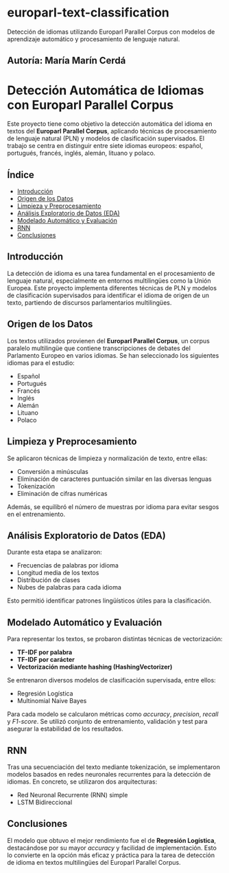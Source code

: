 # europarl-text-classification
Detección de idiomas utilizando Europarl Parallel Corpus con modelos de aprendizaje automático y procesamiento de lenguaje natural.

## Autoría: María Marín Cerdá
# Detección Automática de Idiomas con Europarl Parallel Corpus

Este proyecto tiene como objetivo la detección automática del idioma en textos del **Europarl Parallel Corpus**, aplicando técnicas de procesamiento de lenguaje natural (PLN) y modelos de clasificación supervisados. El trabajo se centra en distinguir entre siete idiomas europeos: español, portugués, francés, inglés, alemán, lituano y polaco.

## Índice

- [Introducción](#introducción)
- [Origen de los Datos](#origen-de-los-datos)
- [Limpieza y Preprocesamiento](#limpieza-y-preprocesamiento)
- [Análisis Exploratorio de Datos (EDA)](#análisis-exploratorio-de-datos-eda)
- [Modelado Automático y Evaluación](#modelado-automático-y-evaluación)
- [RNN](#rnn)
- [Conclusiones](#conclusiones)

## Introducción

La detección de idioma es una tarea fundamental en el procesamiento de lenguaje natural, especialmente en entornos multilingües como la Unión Europea. Este proyecto implementa diferentes técnicas de PLN y modelos de clasificación supervisados para identificar el idioma de origen de un texto, partiendo de discursos parlamentarios multilingües.

## Origen de los Datos

Los textos utilizados provienen del **Europarl Parallel Corpus**, un corpus paralelo multilingüe que contiene transcripciones de debates del Parlamento Europeo en varios idiomas. Se han seleccionado los siguientes idiomas para el estudio:

- Español  
- Portugués  
- Francés  
- Inglés  
- Alemán  
- Lituano  
- Polaco

## Limpieza y Preprocesamiento

Se aplicaron técnicas de limpieza y normalización de texto, entre ellas:

- Conversión a minúsculas  
- Eliminación de caracteres puntuación similar en las diversas lenguas
- Tokenización  
- Eliminación de cifras numéricas

Además, se equilibró el número de muestras por idioma para evitar sesgos en el entrenamiento.

## Análisis Exploratorio de Datos (EDA)

Durante esta etapa se analizaron:

- Frecuencias de palabras por idioma  
- Longitud media de los textos  
- Distribución de clases  
- Nubes de palabras para cada idioma

Esto permitió identificar patrones lingüísticos útiles para la clasificación.

## Modelado Automático y Evaluación
Para representar los textos, se probaron distintas técnicas de vectorización:

- **TF-IDF por palabra**  
- **TF-IDF por carácter**  
- **Vectorización mediante hashing (HashingVectorizer)**

Se entrenaron diversos modelos de clasificación supervisada, entre ellos:

- Regresión Logística  
- Multinomial Naive Bayes  


Para cada modelo se calcularon métricas como *accuracy*, *precision*, *recall* y *F1-score*. Se utilizó conjunto de entrenamiento, validación y test para asegurar la estabilidad de los resultados.

## RNN 
Tras una secuenciación del texto mediante tokenización, se implementaron modelos basados en redes neuronales recurrentes para la detección de idiomas. En concreto, se utilizaron dos arquitecturas:
- Red Neuronal Recurrente (RNN) simple 
- LSTM Bidireccional


## Conclusiones

El modelo que obtuvo el mejor rendimiento fue el de **Regresión Logística**, destacándose por su mayor *accuracy* y facilidad de implementación. Esto lo convierte en la opción más eficaz y práctica para la tarea de detección de idioma en textos multilingües del Europarl Parallel Corpus.


